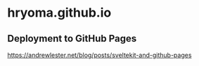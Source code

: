 # hryoma.github.io

## Deployment to GitHub Pages

https://andrewlester.net/blog/posts/sveltekit-and-github-pages
